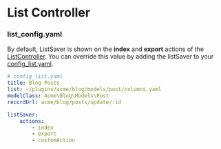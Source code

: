 # List Controller

### list_config.yaml
By default, ListSaver is shown on the **index** and **export** actions of the [ListController](https://docs.octobercms.com/3.x/extend/lists/list-controller.html). You can override this value by adding the listSaver to your [config_list.yaml](https://docs.octobercms.com/3.x/extend/lists/list-controller.html#configuring-the-list-behavior).

``` yaml
# config_list.yaml
title: Blog Posts
list: ~/plugins/acme/blog/models/post/columns.yaml
modelClass: Acme\Blog\Models\Post
recordUrl: acme/blog/posts/update/:id

listSaver:
    actions:
        - index
        - export
        - customAction

```